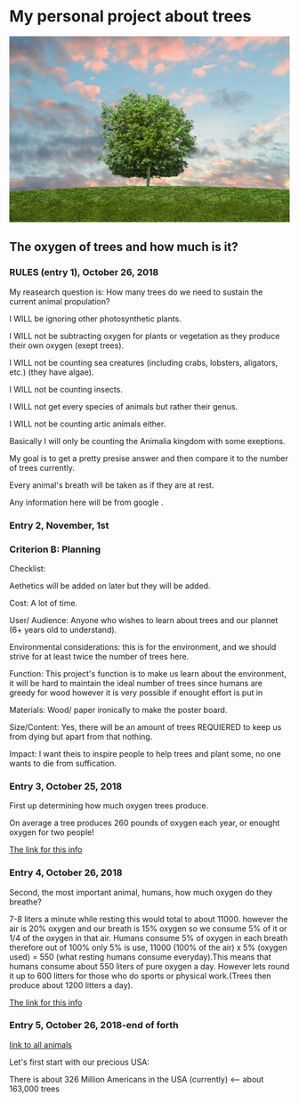 # My personal project about trees #

![alt text](tree.jpg)

## The oxygen of trees and how much is it? ##

### RULES (entry 1), October 26, 2018 ###

My reasearch question is: How many trees do we need to sustain the current animal propulation?

I WILL be ignoring other photosynthetic plants.

I WILL not be subtracting oxygen for plants or vegetation as they produce their own oxygen (exept trees).

I WILL not be counting sea creatures (including crabs, lobsters, aligators, etc.) (they have algae).

I WILL not be counting insects.

I WILL not get every species of animals but rather their genus.

I WILL not be counting artic animals either.

Basically I will only be counting the Animalia kingdom with some exeptions.

My goal is to get a pretty presise answer and then compare it to the number of trees currently.

Every animal's breath will be taken as if they are at rest.

Any information here will be from google .

### Entry 2, November, 1st ###

### Criterion B: Planning ###

Checklist:

Aethetics will be added on later but they will be added.

Cost: A lot of time.

User/ Audience: Anyone who wishes to learn about trees and our plannet (6+ years old to understand).

Environmental considerations: this is for the environment, and we should strive for at least twice the number of trees here.

Function: This project's function is to make us learn about the environment, it will be hard to maintain the ideal number of trees since humans are greedy for wood however it is very possible if enought effort is put in

Materials: Wood/ paper ironically to make the poster board.

Size/Content: Yes, there will be an amount of trees REQUIERED to keep us from dying but apart from that nothing.

Impact: I want theis to inspire people to help trees and plant some, no one wants to die from suffication.

### Entry 3, October 25, 2018 ###

First up determining how much oxygen trees produce.

On average a tree produces 260 pounds of oxygen each year, or enought oxygen for two people!

[The link for this info](https://www.emaze.com/@AOQFLWIQ)

### Entry 4, October 26, 2018 ###

Second, the most important animal, humans, how much oxygen do they breathe?

7-8 liters a minute while resting this would total to about 11000. however the air is 20% oxygen and our breath is 15% oxygen so we consume 5% of it or 1/4 of the oxygen in that air. Humans consume 5% of oxygen in each breath therefore out of 100% only 5% is use, 11000 (100% of the air) x 5% (oxygen used) = 550 (what resting humans consume everyday).This means that humans consume about 550 liters of pure oxygen a day. However lets round it up to 600 litters for those who do sports or physical work.(Trees then produce about 1200 litters a day).



[The link for this info](https://www.sharecare.com/health/air-quality/oxygen-person-consume-a-day)

### Entry 5, October 26, 2018-end of forth  ###

[link to all animals](https://lib2.colostate.edu/wildlife/atoz.php?letter=ALL)

Let's first start with our precious USA:

There is about 326 Million Americans in the USA (currently) <-- about 163,000 trees

